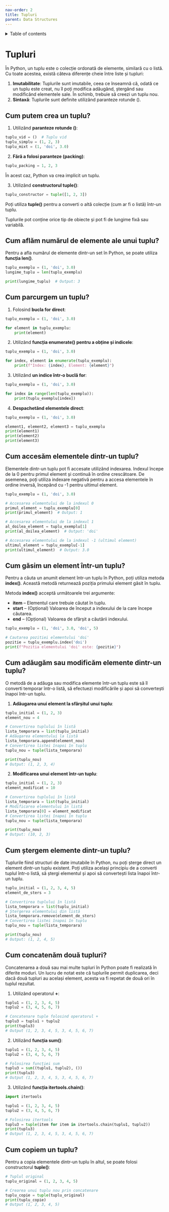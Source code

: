 ```yaml
---
nav-order: 2
title: Tupluri
parent: Data Structures
---
```


<details markdown="block">
  <summary>
    Table of contents
  </summary>
  {: .text-delta }
1. TOC
{:toc}
</details>

# Tupluri

În Python, un tuplu este o colecție ordonată de elemente, similară cu o listă. Cu toate acestea, există câteva diferențe cheie între liste și tupluri:

1. **Imutabilitate**: Tuplurile sunt imutabile, ceea ce înseamnă că, odată ce un tuplu este creat, nu îl poți modifica adăugând, ștergând sau modificând elementele sale. În schimb, trebuie să creezi un tuplu nou.
2. **Sintaxă**: Tuplurile sunt definite utilizând paranteze rotunde ().

## Cum putem crea un tuplu?
1. Utilizând **paranteze rotunde ()**:
```python
tuplu_vid = ()  # Tuplu vid
tuplu_simplu = (1, 2, 3)
tuplu_mixt = (1, 'doi', 3.0)
```
2. **Fără a folosi paranteze (packing)**:
```python
tuplu_packing = 1, 2, 3
```
În acest caz, Python va crea implicit un tuplu.

3. Utilizând **constructorul tuple()**:
```python
tuplu_constructor = tuple([1, 2, 3])
```
Poți utiliza **tuple()** pentru a converti o altă colecție (cum ar fi o listă) într-un tuplu.

Tuplurile pot conține orice tip de obiecte și pot fi de lungime fixă sau variabilă.
## Cum aflăm numărul de elemente ale unui tuplu?
Pentru a afla numărul de elemente dintr-un set în Python, se poate utiliza **funcția len()**.
```python
tuplu_exemplu = (1, 'doi', 3.0)
lungime_tuplu = len(tuplu_exemplu)

print(lungime_tuplu)  # Output: 3
```
## Cum parcurgem un tuplu?
1. Folosind **bucla for direct**:
```python
tuplu_exemplu = (1, 'doi', 3.0)

for element in tuplu_exemplu:
    print(element)
```
2. Utilizând **funcția enumerate() pentru a obține și indicele**:
```python
tuplu_exemplu = (1, 'doi', 3.0)

for index, element in enumerate(tuplu_exemplu):
    print(f"Index: {index}, Element: {element}")
```
3. Utilizând **un indice într-o buclă for**:
```python
tuplu_exemplu = (1, 'doi', 3.0)

for index in range(len(tuplu_exemplu)):
    print(tuplu_exemplu[index])
```
4. **Despachetând elementele direct**:
```python
tuplu_exemplu = (1, 'doi', 3.0)

element1, element2, element3 = tuplu_exemplu
print(element1)
print(element2)
print(element3)
```
## Cum accesăm elementele dintr-un tuplu?
Elementele dintr-un tuplu pot fi accesate utilizând indexarea. Indexul începe de la 0 pentru primul element și continuă în ordine crescătoare. De asemenea, poți utiliza indexare negativă pentru a accesa elementele în ordine inversă, începând cu -1 pentru ultimul element.
```python
tuplu_exemplu = (1, 'doi', 3.0)

# Accesarea elementului de la indexul 0
primul_element = tuplu_exemplu[0]
print(primul_element)  # Output: 1

# Accesarea elementului de la indexul 1
al_doilea_element = tuplu_exemplu[1]
print(al_doilea_element)  # Output: 'doi'

# Accesarea elementului de la indexul -1 (ultimul element)
ultimul_element = tuplu_exemplu[-1]
print(ultimul_element)  # Output: 3.0
```
## Cum găsim un element într-un tuplu?
Pentru a căuta un anumit element într-un tuplu în Python, poți utiliza metoda **index()**. Această metodă returnează poziția primului element găsit în tuplu.

Metoda **index()** acceptă următoarele trei argumente:

- **item** – Elementul care trebuie căutat în tuplu.
- **start** – (Opțional) Valoarea de început a indexului de la care începe căutarea.
- **end** – (Opțional) Valoarea de sfârșit a căutării indexului.
```python
tuplu_exemplu = (1, 'doi', 3.0, 'doi', 5)

# Cautarea pozitiei elementului 'doi'
pozitie = tuplu_exemplu.index('doi')
print(f"Pozitia elementului 'doi' este: {pozitie}")
```
## Cum adăugăm sau modificăm elemente dintr-un tuplu?
O metodă de a adăuga sau modifica elemente într-un tuplu este să îl converti temporar într-o listă, să efectuezi modificările și apoi să convertești înapoi într-un tuplu.
 
1. **Adăugarea unui element la sfârșitul unui tuplu**:
```python
tuplu_initial = (1, 2, 3)
element_nou = 4

# Convertirea tuplului în listă
lista_temporara = list(tuplu_initial)
# Adăugarea elementului la listă
lista_temporara.append(element_nou)
# Convertirea listei înapoi în tuplu
tuplu_nou = tuple(lista_temporara)

print(tuplu_nou)
# Output: (1, 2, 3, 4) 
```
2. **Modificarea unui element într-un tuplu**:
```python
tuplu_initial = (1, 2, 3)
element_modificat = 10

# Convertirea tuplului în listă
lista_temporara = list(tuplu_initial)
# Modificarea elementului în listă
lista_temporara[0] = element_modificat
# Convertirea listei înapoi în tuplu
tuplu_nou = tuple(lista_temporara)

print(tuplu_nou)
# Output: (10, 2, 3)
 ```
## Cum ștergem elemente dintr-un tuplu?
Tuplurile fiind structuri de date imutabile în Python, nu poți șterge direct un element dintr-un tuplu existent. Poți utiliza același principiu de a converti tuplul într-o listă, să ștergi elementul și apoi să convertești lista înapoi într-un tuplu.
```python
tuplu_initial = (1, 2, 3, 4, 5)
element_de_sters = 3

# Convertirea tuplului în listă
lista_temporara = list(tuplu_initial)
# Ștergerea elementului din listă
lista_temporara.remove(element_de_sters)
# Convertirea listei înapoi în tuplu
tuplu_nou = tuple(lista_temporara)

print(tuplu_nou)
# Output: (1, 2, 4, 5)
```
## Cum concatenăm două tupluri?
Concatenarea a două sau mai multe tupluri în Python poate fi realizată în diferite moduri. Un lucru de notat este că tuplurile permit duplicarea, deci dacă două tupluri au același element, acesta va fi repetat de două ori în tuplul rezultat.
1. Utilizând operatorul **+**:
```python
tuplu1 = (1, 2, 3, 4, 5)
tuplu2 = (3, 4, 5, 6, 7)

# Concatenare tuple folosind operatorul +
tuplu3 = tuplu1 + tuplu2
print(tuplu3)
# Output (1, 2, 3, 4, 5, 3, 4, 5, 6, 7)
```
2. Utilizând **funcția sum()**:
```python
tuplu1 = (1, 2, 3, 4, 5)
tuplu2 = (3, 4, 5, 6, 7)

# Folosirea funcției sum
tuplu3 = sum((tuplu1, tuplu2), ())
print(tuplu3)
# Output (1, 2, 3, 4, 5, 3, 4, 5, 6, 7)
```
3. Utilizând **funcția itertools.chain()**:
```python
import itertools

tuplu1 = (1, 2, 3, 4, 5)
tuplu2 = (3, 4, 5, 6, 7)

# Folosirea itertools
tuplu3 = tuple(item for item in itertools.chain(tuplu1, tuplu2))
print(tuplu3)
# Output (1, 2, 3, 4, 5, 3, 4, 5, 6, 7)
```
## Cum copiem un tuplu?
Pentru a copia elementele dintr-un tuplu în altul, se poate folosi constructorul **tuple()**:
```python
# Tuplul original
tuplu_original = (1, 2, 3, 4, 5)

# Crearea unui tuplu nou prin concatenare
tuplu_copie = tuple(tuplu_original)
print(tuplu_copie)
# Output (1, 2, 3, 4, 5)
```
